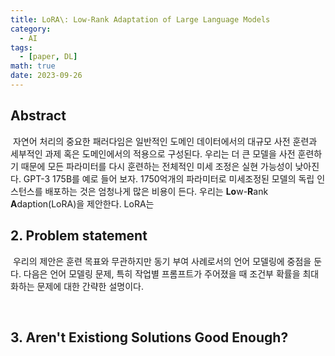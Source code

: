 ```yaml
---
title: LoRA\: Low-Rank Adaptation of Large Language Models
category:
  - AI
tags:
  - [paper, DL]
math: true
date: 2023-09-26
---
```




## Abstract

​	자연어 처리의 중요한 패러다임은 일반적인 도메인 데이터에서의 대규모 사전 훈련과 세부적인 과제 혹은 도메인에서의 적용으로 구성된다. 우리는 더 큰 모델을 사전 훈련하기 때문에 모든 파라미터를 다시 훈련하는 전체적인 미세 조정은 실현 가능성이 낮아진다. GPT-3 175B를 예로 들어 보자. 1750억개의 파라미터로 미세조정된 모델의 독립 인스턴스를 배포하는 것은 엄청나게 많은 비용이 든다. 우리는 **Lo**w-**R**ank **A**daption(LoRA)을 제안한다. LoRA는 

## 2. Problem statement

​	우리의 제안은 훈련 목표와 무관하지만 동기 부여 사례로서의 언어 모델링에 중점을 둔다. 다음은 언어 모델링 문제, 특히 작업별 프롬프트가 주어졌을 때 조건부 확률을 최대화하는 문제에 대한 간략한 설명이다.

​	

## 3. Aren't Existiong Solutions Good Enough?

